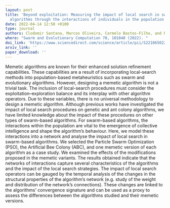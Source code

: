 ```yaml
---
layout: post
title: 'Beyond exploitation: Measuring the impact of local search in swarm-based memetic
  algorithms through the interactions of individuals in the population'
date: 2022-04-14 12:50 +0100
type: journal
authors: Clodomir Santana, Marcos Oliveira, Carmelo Bastos-Filho, and Ronaldo Menezes
where: "Swarm and Evolutionary Computation 70, 101040 (2022). "
doi_link: 'https://www.sciencedirect.com/science/article/pii/S2210650222000128'
arxiv_link: ''
paper_download: ''
---
```

Memetic algorithms are known for their enhanced solution refinement capabilities. These capabilities are a result of incorporating local-search methods into population-based metaheuristics such as swarm and evolutionary algorithms. However, designing a memetic algorithm is not a trivial task. The inclusion of local-search procedures must consider the exploitation–exploration balance and its interplay with other algorithm operators. Due to these variables, there is no universal methodology to design a memetic algorithm. Although previous works have investigated the impact of local search procedures on genetic and ant colony algorithms, we have limited knowledge about the impact of these procedures on other types of swarm-based algorithms. For swarm-based algorithms, the interactions within the population are vital to the emergence of collective intelligence and shape the algorithm’s behaviour. Here, we model these interactions into a network and analyse the impact of local search in swarm-based algorithms. We selected the Particle Swarm Optimization (PSO), the Artificial Bee Colony (ABC), and one memetic version of each algorithm as a case study. We examined the effects of the modifications proposed in the memetic variants. The results obtained indicate that the networks of interactions capture several characteristics of the algorithms and the impact of the local search strategies. The impact of local search operators can be gauged by the temporal analysis of the changes in the structural properties of the algorithm’s network (e.g. study of the weight and distribution of the network’s connections). These changes are linked to the algorithms’ convergence signature and can be used as a proxy to assess the differences between the algorithms studied and their memetic versions.
